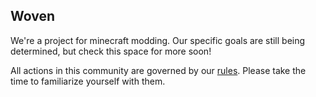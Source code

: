 ## Woven

We're a project for minecraft modding. Our specific goals are still being determined, but check this space for more soon!

All actions in this community are governed by our [rules](rules/). Please take the time to familiarize yourself with them.
